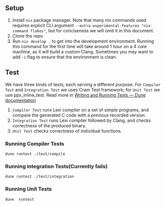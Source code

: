 
## Setup
1. Install `nix` package manager. Note that many nix commands used requires explicit CLI argument `--extra-experimental-features "nix-command flakes"`, but for conciseness we will omit it in this document.
2. Clone the repo
3. Run `nix develop .` to get into the development environment. Running this command for the first time will take around 1 hour on a 4 core machine, as it will build a custom Clang. Sometimes you may want to add `-i` flag to ensure that the environment is clean.

## Test
We have three kinds of tests, each serving a different purpose. For `Compiler Test` and `Integration Test` we uses Cram Test framework; for `Unit Test` we use ppx_inline_test. Read more in [Writing and Running Tests — Dune documentation](https://dune.readthedocs.io/en/stable/tests.html#)
 1. `Compiler Test` runs Lexi complier on a set of simple programs, and compare the generated C code with a previous recorded version.
2. `Integration Test` runs Lexi compiler followed by Clang, and checks correctness of the produced binary.
3. `Unit Test` checks correctness of individual functions.
### Running Compiler Tests
```
dune runtest ./test/compile
```
### Running integration Tests(Currently fails)
```
dune runtest ./test/integration
```
### Running Unit Tests
```
dune  runtest
```